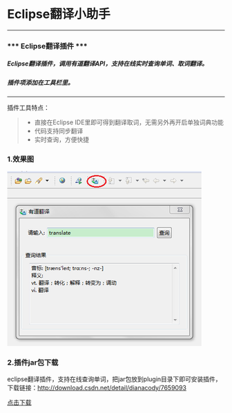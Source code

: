 # Eclipse翻译小助手
------
### *** Eclipse翻译插件 ***
##### Eclipse翻译插件，调用有道翻译API，支持在线实时查询单词、取词翻译。
##### 插件项添加在工具栏里。
------

插件工具特点：

> * 直接在Eclipse IDE里即可得到翻译取词，无需另外再开启单独词典功能
> * 代码支持同步翻译
> * 实时查询，方便快捷

### **1.效果图**
![tool-editor](https://github.com/DianaCody/Translator/blob/master/TranslatorHelper/icon/translate.PNG)

### **2.插件jar包下载**
eclipse翻译插件，支持在线查询单词，把jar包放到plugin目录下即可安装插件，下载链接：http://download.csdn.net/detail/dianacody/7659093

[点击下载](http://download.csdn.net/detail/dianacody/7659093)
